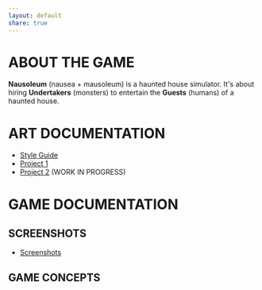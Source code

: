 ```yaml
---
layout: default
share: true
---
```

  
# ABOUT THE GAME  
  
**Nausoleum** (nausea + mausoleum) is a haunted house simulator. It's about hiring **Undertakers** (monsters) to entertain the **Guests** (humans) of a haunted house.  
  
# ART DOCUMENTATION  
  
* [Style Guide](style_guide)  
* [Project 1](project_1_en)  
* [Project 2](project_2_en) (WORK IN PROGRESS)  
  
# GAME DOCUMENTATION  
  
## SCREENSHOTS  
  
* [Screenshots](screenshots)  
  
## GAME CONCEPTS  
